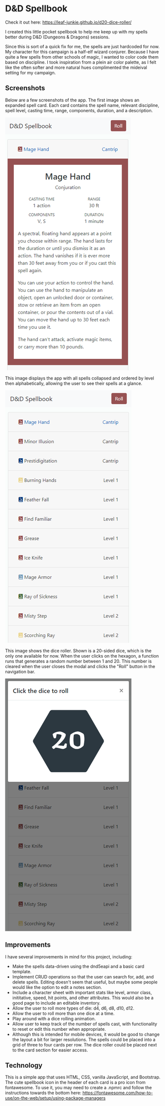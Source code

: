 # D&D Spellbook

Check it out here: https://leaf-junkie.github.io/d20-dice-roller/

I created this little pocket spellbook to help me keep up with my spells better during D&D (Dungeons & Dragons) sessions. 

Since this is sort of a quick fix for me, the spells are just hardcoded for now. My character for this campaign is a half-elf wizard conjurer. Because I have quite a few spells from other schools of magic, I wanted to color code them based on discipline. I took inspiration from a plein air color palette, as I felt like the often softer and more natural hues complimented the mideival setting for my campaign.

## Screenshots
Below are a few screenshots of the app. The first image shows an expanded spell card. Each card contains the spell name, relevant discipline, spell level, casting time, range, components, duration, and a description.

![Screenshot of the app with one spell expanded](assets\images\screenshots\spell-expanded.PNG)

This image displays the app with all spells collapsed and ordered by level then alphabetically, allowing the user to see their spells at a glance.

![Screenshot of the app with all spells collapsed](assets\images\screenshots\all-spells-collapsed.PNG)

This image shows the dice roller. Shown is a 20-sided dice, which is the only one available for now. When the user clicks on the hexagon, a function runs that generates a random number between 1 and 20. This number is cleared when the user closes the modal and clicks the "Roll" button in the navigation bar. 

![Screenshot of the app's dice roller](assets\images\screenshots\dice-roll-20.PNG)

## Improvements
I have several improvements in mind for this project, including: 
- Make the spells data-driven using the dnd5eapi and a basic card template.
- Implement CRUD operations so that the user can search for, add, and delete spells. Editing doesn't seem that useful, but maybe some people would like the option to edit a notes section.
- Include a character sheet with important stats like level, armor class, inititative, speed, hit points, and other attributes. This would also be a good page to include an editable inventory.
- Allow the user to roll more types of die: d4, d6, d8, d10, d12.
- Allow the user to roll more than one dice at a time.
- Play around with a dice rolling animation.
- Allow user to keep track of the number of spells cast, with functionality to reset or edit this number when appropriate. 
- Although this is intended for mobile devices, it would be good to change the layout a bit for larger resolutions. The spells could be placed into a grid of three to four cards per row. The dice roller could be placed next to the card section for easier access.

## Technology
This is a simple app that uses HTML, CSS, vanilla JavaScript, and Bootstrap. The cute spellbook icon in the header of each card is a pro icon from fontawesome. To use it, you may need to create a .npmrc and follow the instructions towards the bottom here: https://fontawesome.com/how-to-use/on-the-web/setup/using-package-managers